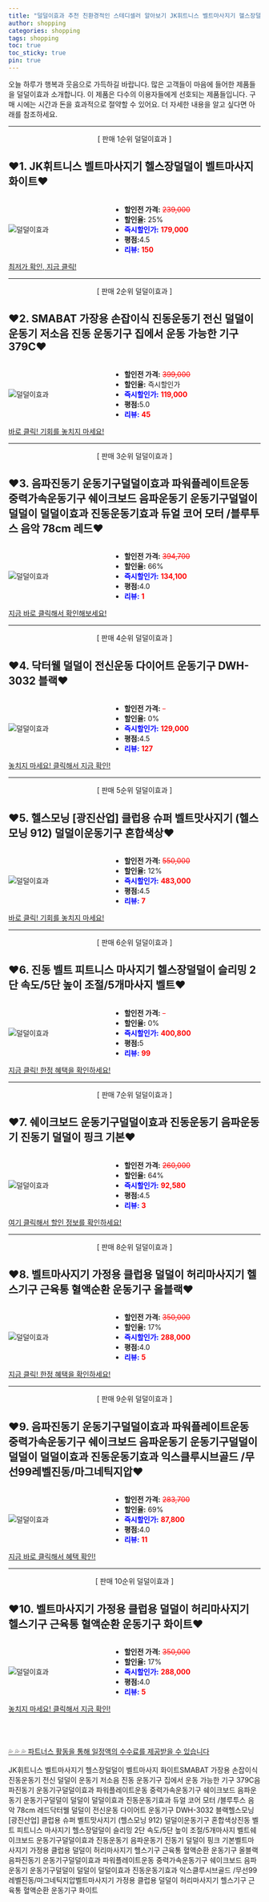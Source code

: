 ```yaml
---
title: "덜덜이효과 추천 친환경적인 스테디셀러 알아보기 JK휘트니스 벨트마사지기 헬스장덜덜이 벨트마사지 화이트"
author: shopping
categories: shopping
tags: shopping
toc: true
toc_sticky: true
pin: true
---
```

오늘 하루가 행복과 웃음으로 가득하길 바랍니다. 많은 고객들이 마음에 들어한 제품들을 덜덜이효과 소개합니다. 이 제품은 다수의 이용자들에게 선호되는 제품들입니다. 구매 시에는 시간과 돈을 효과적으로 절약할 수 있어요. 더 자세한 내용을 알고 싶다면 아래를 참조하세요.

---
<p class="toplist" style="margin: 0 auto; display: block; width: fit-content;">[ 판매 1순위 덜덜이효과 ]</p>

<h2><strong>❤️1. JK휘트니스 벨트마사지기 헬스장덜덜이 벨트마사지 화이트❤️</strong></h2>

<div style="display: flex; align-items: center;">
    <div style="flex: 0.4;">
        <img src="https://thumbnail8.coupangcdn.com/thumbnails/remote/230x230ex/image/vendor_inventory/40c3/bde7bc32655fb0299368f998c2a66b7dcf807ec0222f688cfb4217d45b59.jpg" alt="덜덜이효과" style="max-width: 100%;">
    </div>
    <div style="flex: 0.6; margin-left: 10px;">
        <ul>
            <li><strong>할인전 가격:</strong> <del style="color: red;">239,000</del></li>
            <li><strong>할인율:</strong> 25%</li>
            <li><span style='color:blue'><strong>즉시할인가:</strong></span> <span style='color:red'><strong>179,000</strong></span></li>
            <li><strong>평점:</strong>4.5</li>
            <li><span style='color:blue'><strong>리뷰:</strong></span> <span style='color:red'><strong>150</strong></span></li>
        </ul>
    </div>
</div>
<div class="center">
    <a href="https://selin100587001.github.io?lptag=AF9450613&subid=githubio&pageKey=1708205936&traceid=V0-153&itemId=2907130602&vendorItemId=70895886487" class="myButton">
        최저가 확인, 지금 클릭!
    </a>
</div>


---
<p class="toplist" style="margin: 0 auto; display: block; width: fit-content;">[ 판매 2순위 덜덜이효과 ]</p>

<h2><strong>❤️2. SMABAT 가장용 손잡이식 진동운동기 전신 덜덜이 운동기 저소음 진동 운동기구 집에서 운동 가능한 기구 379C❤️</strong></h2>

<div style="display: flex; align-items: center;">
    <div style="flex: 0.4;">
        <img src="https://thumbnail8.coupangcdn.com/thumbnails/remote/230x230ex/image/vendor_inventory/4136/78b8c74d7c63e4be5e46159aca91f4445c734dd79c828b302b8dc4680c1e.jpg" alt="덜덜이효과" style="max-width: 100%;">
    </div>
    <div style="flex: 0.6; margin-left: 10px;">
        <ul>
            <li><strong>할인전 가격:</strong> <del style="color: red;">399,000</del></li>
            <li><strong>할인율:</strong> 즉시할인가</li>
            <li><span style='color:blue'><strong>즉시할인가:</strong></span> <span style='color:red'><strong>119,000</strong></span></li>
            <li><strong>평점:</strong>5.0</li>
            <li><span style='color:blue'><strong>리뷰:</strong></span> <span style='color:red'><strong>45</strong></span></li>
        </ul>
    </div>
</div>
<div class="center">
    <a href="https://selin100587001.github.io?lptag=AF9450613&subid=githubio&pageKey=6376634952&traceid=V0-153&itemId=13529090287&vendorItemId=85800197924" class="myButton">
        바로 클릭! 기회를 놓치지 마세요!
    </a>
</div>


---
<p class="toplist" style="margin: 0 auto; display: block; width: fit-content;">[ 판매 3순위 덜덜이효과 ]</p>

<h2><strong>❤️3. 음파진동기 운동기구덜덜이효과 파워플레이트운동 중력가속운동기구 쉐이크보드 음파운동기 운동기구덜덜이 덜덜이 덜덜이효과 진동운동기효과 듀얼 코어 모터 /블루투스 음악  78cm 레드❤️</strong></h2>

<div style="display: flex; align-items: center;">
    <div style="flex: 0.4;">
        <img src="https://thumbnail6.coupangcdn.com/thumbnails/remote/230x230ex/image/vendor_inventory/0850/d3ad5b8a91ea54670ad5ee72cdcb58339dd844967d99a17865917ea6f907.jpg" alt="덜덜이효과" style="max-width: 100%;">
    </div>
    <div style="flex: 0.6; margin-left: 10px;">
        <ul>
            <li><strong>할인전 가격:</strong> <del style="color: red;">394,700</del></li>
            <li><strong>할인율:</strong> 66%</li>
            <li><span style='color:blue'><strong>즉시할인가:</strong></span> <span style='color:red'><strong>134,100</strong></span></li>
            <li><strong>평점:</strong>4.0</li>
            <li><span style='color:blue'><strong>리뷰:</strong></span> <span style='color:red'><strong>1</strong></span></li>
        </ul>
    </div>
</div>
<div class="center">
    <a href="https://selin100587001.github.io?lptag=AF9450613&subid=githubio&pageKey=1572573856&traceid=V0-153&itemId=2689193828&vendorItemId=70679660187" class="myButton">
        지금 바로 클릭해서 확인해보세요!
    </a>
</div>


---
<p class="toplist" style="margin: 0 auto; display: block; width: fit-content;">[ 판매 4순위 덜덜이효과 ]</p>

<h2><strong>❤️4. 닥터웰 덜덜이 전신운동 다이어트 운동기구 DWH-3032 블랙❤️</strong></h2>

<div style="display: flex; align-items: center;">
    <div style="flex: 0.4;">
        <img src="https://thumbnail10.coupangcdn.com/thumbnails/remote/230x230ex/image/retail/images/4285083823155816-0816fd4a-029f-443d-a2bc-b0d71a547704.jpg" alt="덜덜이효과" style="max-width: 100%;">
    </div>
    <div style="flex: 0.6; margin-left: 10px;">
        <ul>
            <li><strong>할인전 가격:</strong> <del style="color: red;">-</del></li>
            <li><strong>할인율:</strong> 0%</li>
            <li><span style='color:blue'><strong>즉시할인가:</strong></span> <span style='color:red'><strong>129,000</strong></span></li>
            <li><strong>평점:</strong>4.5</li>
            <li><span style='color:blue'><strong>리뷰:</strong></span> <span style='color:red'><strong>127</strong></span></li>
        </ul>
    </div>
</div>
<div class="center">
    <a href="https://selin100587001.github.io?lptag=AF9450613&subid=githubio&pageKey=2348383663&traceid=V0-153&itemId=4072511442&vendorItemId=72056574899" class="myButton">
        놓치지 마세요! 클릭해서 지금 확인!
    </a>
</div>


---
<p class="toplist" style="margin: 0 auto; display: block; width: fit-content;">[ 판매 5순위 덜덜이효과 ]</p>

<h2><strong>❤️5. 헬스모닝 [광진산업] 클럽용 슈퍼 벨트맛사지기 (헬스모닝 912) 덜덜이운동기구 혼합색상❤️</strong></h2>

<div style="display: flex; align-items: center;">
    <div style="flex: 0.4;">
        <img src="https://thumbnail8.coupangcdn.com/thumbnails/remote/230x230ex/image/vendor_inventory/images/2017/05/10/11/7/6f961356-389b-46d5-8de9-c51f8b1c7d28.jpg" alt="덜덜이효과" style="max-width: 100%;">
    </div>
    <div style="flex: 0.6; margin-left: 10px;">
        <ul>
            <li><strong>할인전 가격:</strong> <del style="color: red;">550,000</del></li>
            <li><strong>할인율:</strong> 12%</li>
            <li><span style='color:blue'><strong>즉시할인가:</strong></span> <span style='color:red'><strong>483,000</strong></span></li>
            <li><strong>평점:</strong>4.5</li>
            <li><span style='color:blue'><strong>리뷰:</strong></span> <span style='color:red'><strong>7</strong></span></li>
        </ul>
    </div>
</div>
<div class="center">
    <a href="https://selin100587001.github.io?lptag=AF9450613&subid=githubio&pageKey=7505894446&traceid=V0-153&itemId=19657105726&vendorItemId=3142492757" class="myButton">
        바로 클릭! 기회를 놓치지 마세요!
    </a>
</div>


---
<p class="toplist" style="margin: 0 auto; display: block; width: fit-content;">[ 판매 6순위 덜덜이효과 ]</p>

<h2><strong>❤️6. 진동 벨트 피트니스 마사지기 헬스장덜덜이 슬리밍 2단 속도/5단 높이 조절/5개마사지 벨트❤️</strong></h2>

<div style="display: flex; align-items: center;">
    <div style="flex: 0.4;">
        <img src="https://thumbnail10.coupangcdn.com/thumbnails/remote/230x230ex/image/vendor_inventory/8ab7/6bec236781ff1fc48a47721767bbd44531074b7d843178193ecff7381de4.jpg" alt="덜덜이효과" style="max-width: 100%;">
    </div>
    <div style="flex: 0.6; margin-left: 10px;">
        <ul>
            <li><strong>할인전 가격:</strong> <del style="color: red;">-</del></li>
            <li><strong>할인율:</strong> 0%</li>
            <li><span style='color:blue'><strong>즉시할인가:</strong></span> <span style='color:red'><strong>400,800</strong></span></li>
            <li><strong>평점:</strong>5</li>
            <li><span style='color:blue'><strong>리뷰:</strong></span> <span style='color:red'><strong>99</strong></span></li>
        </ul>
    </div>
</div>
<div class="center">
    <a href="https://selin100587001.github.io?lptag=AF9450613&subid=githubio&pageKey=7814353099&traceid=V0-153&itemId=21205582840&vendorItemId=89294950112" class="myButton">
        지금 클릭! 한정 혜택을 확인하세요!
    </a>
</div>


---
<p class="toplist" style="margin: 0 auto; display: block; width: fit-content;">[ 판매 7순위 덜덜이효과 ]</p>

<h2><strong>❤️7. 쉐이크보드 운동기구덜덜이효과 진동운동기 음파운동기 진동기 덜덜이 핑크 기본❤️</strong></h2>

<div style="display: flex; align-items: center;">
    <div style="flex: 0.4;">
        <img src="https://thumbnail10.coupangcdn.com/thumbnails/remote/230x230ex/image/vendor_inventory/6edb/1cda84cb434e262376548ab44ede43cadbb0f7d1b21f65bbf13eacb0fd5f.png" alt="덜덜이효과" style="max-width: 100%;">
    </div>
    <div style="flex: 0.6; margin-left: 10px;">
        <ul>
            <li><strong>할인전 가격:</strong> <del style="color: red;">260,000</del></li>
            <li><strong>할인율:</strong> 64%</li>
            <li><span style='color:blue'><strong>즉시할인가:</strong></span> <span style='color:red'><strong>92,580</strong></span></li>
            <li><strong>평점:</strong>4.5</li>
            <li><span style='color:blue'><strong>리뷰:</strong></span> <span style='color:red'><strong>3</strong></span></li>
        </ul>
    </div>
</div>
<div class="center">
    <a href="https://selin100587001.github.io?lptag=AF9450613&subid=githubio&pageKey=1960922438&traceid=V0-153&itemId=3332726678&vendorItemId=82010128380" class="myButton">
        여기 클릭해서 할인 정보를 확인하세요!
    </a>
</div>


---
<p class="toplist" style="margin: 0 auto; display: block; width: fit-content;">[ 판매 8순위 덜덜이효과 ]</p>

<h2><strong>❤️8. 벨트마사지기 가정용 클럽용 덜덜이 허리마사지기 헬스기구 근육통 혈액순환 운동기구 올블랙❤️</strong></h2>

<div style="display: flex; align-items: center;">
    <div style="flex: 0.4;">
        <img src="https://thumbnail6.coupangcdn.com/thumbnails/remote/230x230ex/image/vendor_inventory/5390/8be21232bdf898cd36251267f81d1a3dddaaac3c32587fee67865d6e276e.jpg" alt="덜덜이효과" style="max-width: 100%;">
    </div>
    <div style="flex: 0.6; margin-left: 10px;">
        <ul>
            <li><strong>할인전 가격:</strong> <del style="color: red;">350,000</del></li>
            <li><strong>할인율:</strong> 17%</li>
            <li><span style='color:blue'><strong>즉시할인가:</strong></span> <span style='color:red'><strong>288,000</strong></span></li>
            <li><strong>평점:</strong>4.0</li>
            <li><span style='color:blue'><strong>리뷰:</strong></span> <span style='color:red'><strong>5</strong></span></li>
        </ul>
    </div>
</div>
<div class="center">
    <a href="https://selin100587001.github.io?lptag=AF9450613&subid=githubio&pageKey=7816333971&traceid=V0-153&itemId=21216260208&vendorItemId=88277308217" class="myButton">
        지금 클릭! 한정 혜택을 확인하세요!
    </a>
</div>


---
<p class="toplist" style="margin: 0 auto; display: block; width: fit-content;">[ 판매 9순위 덜덜이효과 ]</p>

<h2><strong>❤️9. 음파진동기 운동기구덜덜이효과 파워플레이트운동 중력가속운동기구 쉐이크보드 음파운동기 운동기구덜덜이 덜덜이 덜덜이효과 진동운동기효과 익스클루시브골드 /무선99레벨진동/마그네틱지압❤️</strong></h2>

<div style="display: flex; align-items: center;">
    <div style="flex: 0.4;">
        <img src="https://thumbnail8.coupangcdn.com/thumbnails/remote/230x230ex/image/vendor_inventory/a974/443fa424d0e6253778409c1fd4e1b2867ce0dea73df896685950c36ae292.jpg" alt="덜덜이효과" style="max-width: 100%;">
    </div>
    <div style="flex: 0.6; margin-left: 10px;">
        <ul>
            <li><strong>할인전 가격:</strong> <del style="color: red;">283,700</del></li>
            <li><strong>할인율:</strong> 69%</li>
            <li><span style='color:blue'><strong>즉시할인가:</strong></span> <span style='color:red'><strong>87,800</strong></span></li>
            <li><strong>평점:</strong>4.0</li>
            <li><span style='color:blue'><strong>리뷰:</strong></span> <span style='color:red'><strong>11</strong></span></li>
        </ul>
    </div>
</div>
<div class="center">
    <a href="https://selin100587001.github.io?lptag=AF9450613&subid=githubio&pageKey=1604336256&traceid=V0-153&itemId=2740154813&vendorItemId=70730215981" class="myButton">
        지금 바로 클릭해서 혜택 확인!
    </a>
</div>


---
<p class="toplist" style="margin: 0 auto; display: block; width: fit-content;">[ 판매 10순위 덜덜이효과 ]</p>

<h2><strong>❤️10. 벨트마사지기 가정용 클럽용 덜덜이 허리마사지기 헬스기구 근육통 혈액순환 운동기구 화이트❤️</strong></h2>

<div style="display: flex; align-items: center;">
    <div style="flex: 0.4;">
        <img src="https://thumbnail9.coupangcdn.com/thumbnails/remote/230x230ex/image/vendor_inventory/9d30/25027843ef7112073760e0e377fa4d66a0df3da83a185b552487bdb27508.jpg" alt="덜덜이효과" style="max-width: 100%;">
    </div>
    <div style="flex: 0.6; margin-left: 10px;">
        <ul>
            <li><strong>할인전 가격:</strong> <del style="color: red;">350,000</del></li>
            <li><strong>할인율:</strong> 17%</li>
            <li><span style='color:blue'><strong>즉시할인가:</strong></span> <span style='color:red'><strong>288,000</strong></span></li>
            <li><strong>평점:</strong>4.0</li>
            <li><span style='color:blue'><strong>리뷰:</strong></span> <span style='color:red'><strong>5</strong></span></li>
        </ul>
    </div>
</div>
<div class="center">
    <a href="https://selin100587001.github.io?lptag=AF9450613&subid=githubio&pageKey=7816333971&traceid=V0-153&itemId=21216260205&vendorItemId=88277308207" class="myButton">
        놓치지 마세요! 클릭해서 지금 확인!
    </a>
</div>

<br><br><br>[💦 💦 💦 파트너스 활동을 통해 일정액의 수수료를 제공받을 수 있습니다](https://link.coupang.com/a/bcpT2c)<br><br>JK휘트니스 벨트마사지기 헬스장덜덜이 벨트마사지 화이트SMABAT 가장용 손잡이식 진동운동기 전신 덜덜이 운동기 저소음 진동 운동기구 집에서 운동 가능한 기구 379C음파진동기 운동기구덜덜이효과 파워플레이트운동 중력가속운동기구 쉐이크보드 음파운동기 운동기구덜덜이 덜덜이 덜덜이효과 진동운동기효과 듀얼 코어 모터 /블루투스 음악  78cm 레드닥터웰 덜덜이 전신운동 다이어트 운동기구 DWH-3032 블랙헬스모닝 [광진산업] 클럽용 슈퍼 벨트맛사지기 (헬스모닝 912) 덜덜이운동기구 혼합색상진동 벨트 피트니스 마사지기 헬스장덜덜이 슬리밍 2단 속도/5단 높이 조절/5개마사지 벨트쉐이크보드 운동기구덜덜이효과 진동운동기 음파운동기 진동기 덜덜이 핑크 기본벨트마사지기 가정용 클럽용 덜덜이 허리마사지기 헬스기구 근육통 혈액순환 운동기구 올블랙음파진동기 운동기구덜덜이효과 파워플레이트운동 중력가속운동기구 쉐이크보드 음파운동기 운동기구덜덜이 덜덜이 덜덜이효과 진동운동기효과 익스클루시브골드 /무선99레벨진동/마그네틱지압벨트마사지기 가정용 클럽용 덜덜이 허리마사지기 헬스기구 근육통 혈액순환 운동기구 화이트